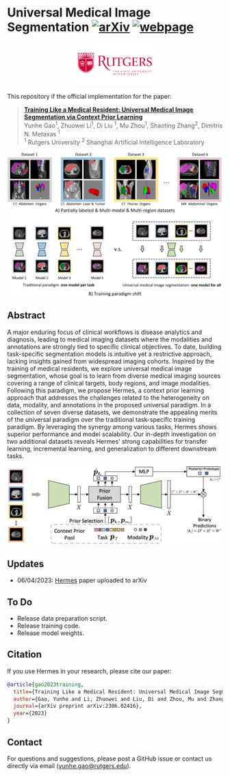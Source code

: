 # Universal Medical Image Segmentation [![arXiv](https://img.shields.io/badge/📃-arXiv-ff69b4)](https://arxiv.org/pdf/2306.02416.pdf) [![webpage](https://img.shields.io/badge/🖥-Website-9cf)](https://yunhegao.tech/Hermes-page/)

<div align="center">
    <a><img src="figs/rutgers-logo.png"  height="100px" ></a>
</div>


This repository if the official implementation for the paper:
> **[Training Like a Medical Resident: Universal Medical Image Segmentation via Context Prior Learning](https://arxiv.org/abs/2306.02416)** \
> Yunhe Gao<sup>1</sup>, Zhuowei Li<sup>1</sup>, Di Liu <sup>1</sup>, Mu Zhou<sup>1</sup>, Shaoting Zhang<sup>2</sup>, Dimitris N. Metaxas <sup>1</sup> \
> <sup>1</sup> Rutgers University   <sup>2</sup> Shanghai Artificial Intelligence Laboratory

![img](figs/training_paradigm.png)

## Abstract

A major enduring focus of clinical workflows is disease analytics and diagnosis, leading to medical imaging datasets where the modalities and annotations are strongly tied to specific clinical objectives. To date, building task-specific segmentation models is intuitive yet a restrictive approach, lacking insights gained from widespread imaging cohorts. Inspired by the training of medical residents, we explore universal medical image segmentation, whose goal is to learn from diverse medical imaging sources covering a range of clinical targets, body regions, and image modalities. Following this paradigm, we propose Hermes, a context prior learning approach that addresses the challenges related to the heterogeneity on data, modality, and annotations in the proposed universal paradigm. In a collection of seven diverse datasets, we demonstrate the appealing merits of the universal paradigm over the traditional task-specific training paradigm. By leveraging the synergy among various tasks, Hermes shows superior performance and model scalability. Our in-depth investigation on two additional datasets reveals Hermes' strong capabilities for transfer learning, incremental learning, and generalization to different downstream tasks.

![img](figs/method.png)

## Updates
* 06/04/2023: [Hermes](https://arxiv.org/abs/2306.02416) paper uploaded to arXiv


## To Do
* Release data preparation script.
* Release training code.
* Release model weights.

## Citation

If you use Hermes in your research, please cite our paper:

```bibtex
@article{gao2023training,
  title={Training Like a Medical Resident: Universal Medical Image Segmentation via Context Prior Learning},
  author={Gao, Yunhe and Li, Zhuowei and Liu, Di and Zhou, Mu and Zhang, Shaoting and Meta, Dimitris N},
  journal={arXiv preprint arXiv:2306.02416},
  year={2023}
}
```

## Contact

For questions and suggestions, please post a GitHub issue or contact us directly via email (yunhe.gao@rutgers.edu).

